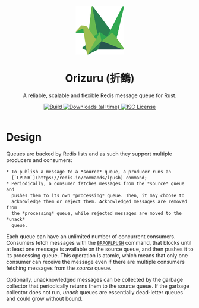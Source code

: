 <div align="center">
  <img alt="Orizuru logo" src="https://github.com/rubik/orizuru/raw/master/logo.png" height="130" />
</div>

<div align="center">
  <h1>Orizuru (折鶴)</h1>
  <p>A reliable, scalable and flexible Redis message queue for Rust.</p>
  <a href="https://travis-ci.org/rubik/orizuru">
    <img src="https://img.shields.io/travis/rubik/orizuru?style=for-the-badge" alt="Build">
  </a>
  <a href="https://crates.io/crates/orizuru">
   <img src="https://img.shields.io/crates/d/orizuru?style=for-the-badge" alt="Downloads (all time)">
  <a>
  <a href="https://github.com/rubik/orizuru/blob/master/LICENSE">
    <img src="https://img.shields.io/crates/l/orizuru?style=for-the-badge" alt="ISC License">
  </a>
  <br>
  <br>
</div>


# Design
Queues are backed by Redis lists and as such they support multiple producers
and consumers:

    * To publish a message to a *source* queue, a producer runs an
      [`LPUSH`](https://redis.io/commands/lpush) command;
    * Periodically, a consumer fetches messages from the *source* queue and
      pushes them to its own *processing* queue. Then, it may choose to
      acknowledge them or reject them. Acknowledged messages are removed from
      the *processing* queue, while rejected messages are moved to the *unack*
      queue.

Each queue can have an unlimited number of concurrent consumers.
Consumers fetch messages with the
[`BRPOPLPUSH`](https://redis.io/commands/brpoplpush) command, that blocks until
at least one message is available on the source queue, and then pushes it to
its processing queue. This operation is atomic, which means that only one
consumer can receive the message even if there are multiple consumers fetching
messages from the *source* queue.

Optionally, unacknowledged messages can be collected by the garbage collector
that periodically returns them to the source queue. If the garbage collector
does not run, *unack* queues are essentially dead-letter queues and could grow
without bound.
